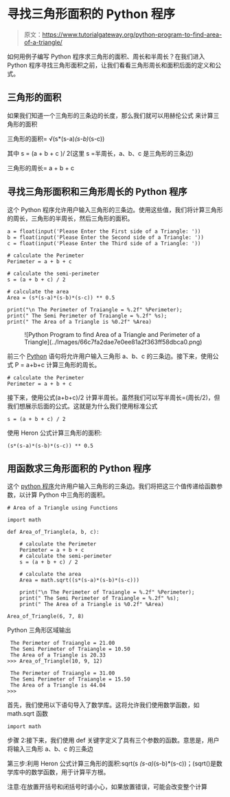 # 寻找三角形面积的 Python 程序

> 原文：<https://www.tutorialgateway.org/python-program-to-find-area-of-a-triangle/>

如何用例子编写 Python 程序求三角形的面积、周长和半周长？在我们进入 Python 程序寻找三角形面积之前，让我们看看三角形周长和面积后面的定义和公式。

## 三角形的面积

如果我们知道一个三角形的三条边的长度，那么我们就可以用赫伦公式 来计算三角形的面积

三角形的面积= √(s*(s-a)*(s-b)*(s-c))

其中 s = (a + b + c )/ 2(这里 s =半周长，a、b、c 是三角形的三条边)

三角形的周长= a + b + c

## 寻找三角形面积和三角形周长的 Python 程序

这个 Python 程序允许用户输入三角形的三条边。使用这些值，我们将计算三角形的周长，三角形的半周长，然后三角形的面积。

```
a = float(input('Please Enter the First side of a Triangle: '))
b = float(input('Please Enter the Second side of a Triangle: '))
c = float(input('Please Enter the Third side of a Triangle: '))

# calculate the Perimeter
Perimeter = a + b + c

# calculate the semi-perimeter
s = (a + b + c) / 2

# calculate the area
Area = (s*(s-a)*(s-b)*(s-c)) ** 0.5

print("\n The Perimeter of Traiangle = %.2f" %Perimeter);
print(" The Semi Perimeter of Traiangle = %.2f" %s);
print(" The Area of a Triangle is %0.2f" %Area)
```

<figure class="wp-block-image">![Python Program to find Area of a Triangle and Perimeter of a Triangle](../Images/66c7fa2dae7e0ee81a2f363ff58dbca0.png)</figure>

前三个 [Python](https://www.tutorialgateway.org/python-tutorial/) 语句将允许用户输入三角形 a、b、c 的三条边。接下来，使用公式 P = a+b+c 计算三角形的周长。

```
# calculate the Perimeter
Perimeter = a + b + c
```

接下来，使用公式(a+b+c)/2 计算半周长。虽然我们可以写半周长=(周长/2)，但我们想展示后面的公式。这就是为什么我们使用标准公式

```
s = (a + b + c) / 2
```

使用 Heron 公式计算三角形的面积:

```
(s*(s-a)*(s-b)*(s-c)) ** 0.5
```

## 用函数求三角形面积的 Python 程序

这个 [python 程序](https://www.tutorialgateway.org/python-programming-examples/)允许用户输入三角形的三条边。我们将把这三个值传递给函数参数，以计算 Python 中三角形的面积。

```
# Area of a Triangle using Functions

import math

def Area_of_Triangle(a, b, c):

    # calculate the Perimeter
    Perimeter = a + b + c
    # calculate the semi-perimeter
    s = (a + b + c) / 2

    # calculate the area
    Area = math.sqrt((s*(s-a)*(s-b)*(s-c)))

    print("\n The Perimeter of Traiangle = %.2f" %Perimeter);
    print(" The Semi Perimeter of Traiangle = %.2f" %s);
    print(" The Area of a Triangle is %0.2f" %Area)

Area_of_Triangle(6, 7, 8)
```

Python 三角形区域输出

```
 The Perimeter of Traiangle = 21.00
 The Semi Perimeter of Traiangle = 10.50
 The Area of a Triangle is 20.33
>>> Area_of_Triangle(10, 9, 12)

 The Perimeter of Traiangle = 31.00
 The Semi Perimeter of Traiangle = 15.50
 The Area of a Triangle is 44.04
>>> 
```

首先，我们使用以下语句导入了数学库。这将允许我们使用数学函数，如 math.sqrt 函数

```
import math
```

步骤 2:接下来，我们使用 def 关键字定义了具有三个参数的函数。意思是，用户将输入三角形 a、b、c 的三条边

第三步:利用 Heron 公式计算三角形的面积:sqrt(s *(s-a)*(s-b)*(s-c))；(sqrt()是数学库中的数学函数，用于计算平方根。

注意:在放置开括号和闭括号时请小心，如果放置错误，可能会改变整个计算